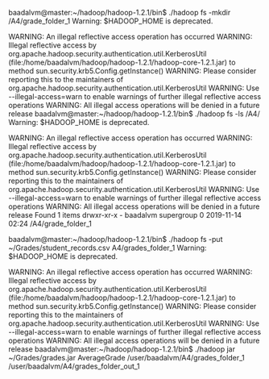 baadalvm@master:~/hadoop/hadoop-1.2.1/bin$ ./hadoop fs -mkdir /A4/grade_folder_1
Warning: $HADOOP_HOME is deprecated.

WARNING: An illegal reflective access operation has occurred
WARNING: Illegal reflective access by org.apache.hadoop.security.authentication.util.KerberosUtil (file:/home/baadalvm/hadoop/hadoop-1.2.1/hadoop-core-1.2.1.jar) to method sun.security.krb5.Config.getInstance()
WARNING: Please consider reporting this to the maintainers of org.apache.hadoop.security.authentication.util.KerberosUtil
WARNING: Use --illegal-access=warn to enable warnings of further illegal reflective access operations
WARNING: All illegal access operations will be denied in a future release
baadalvm@master:~/hadoop/hadoop-1.2.1/bin$ ./hadoop fs -ls /A4/
Warning: $HADOOP_HOME is deprecated.

WARNING: An illegal reflective access operation has occurred
WARNING: Illegal reflective access by org.apache.hadoop.security.authentication.util.KerberosUtil (file:/home/baadalvm/hadoop/hadoop-1.2.1/hadoop-core-1.2.1.jar) to method sun.security.krb5.Config.getInstance()
WARNING: Please consider reporting this to the maintainers of org.apache.hadoop.security.authentication.util.KerberosUtil
WARNING: Use --illegal-access=warn to enable warnings of further illegal reflective access operations
WARNING: All illegal access operations will be denied in a future release
Found 1 items
drwxr-xr-x   - baadalvm supergroup          0 2019-11-14 02:24 /A4/grade_folder_1








baadalvm@master:~/hadoop/hadoop-1.2.1/bin$ ./hadoop fs -put ~/Grades/student_records.csv  A4/grades_folder_1
Warning: $HADOOP_HOME is deprecated.

WARNING: An illegal reflective access operation has occurred
WARNING: Illegal reflective access by org.apache.hadoop.security.authentication.util.KerberosUtil (file:/home/baadalvm/hadoop/hadoop-1.2.1/hadoop-core-1.2.1.jar) to method sun.security.krb5.Config.getInstance()
WARNING: Please consider reporting this to the maintainers of org.apache.hadoop.security.authentication.util.KerberosUtil
WARNING: Use --illegal-access=warn to enable warnings of further illegal reflective access operations
WARNING: All illegal access operations will be denied in a future release
baadalvm@master:~/hadoop/hadoop-1.2.1/bin$ ./hadoop jar ~/Grades/grades.jar AverageGrade /user/baadalvm/A4/grades_folder_1 /user/baadalvm/A4/grades_folder_out_1

